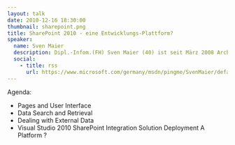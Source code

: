 ```yaml
---
layout: talk
date: 2010-12-16 18:30:00
thumbnail: sharepoint.png
title: SharePoint 2010 - eine Entwicklungs-Plattform?
speaker:
  name: Sven Maier
  description: Dipl.-Infom.(FH) Sven Maier (40) ist seit März 2008 Architekt im Microsoft Technology Center der Developer Platform &amp; Strategy Group. In dieser Funktion entwirft und entwickelt er mit Softwareherstellern und Enterprise Kunden Lösungen auf der Microsoft Office SharePoint Platform. Nach seinem Abschluss an der Fachhochschule Furtwangen war er als Software-Entwickler im Datenbank-Umfeld tätig, um dann vor elf Jahren bei Microsoft im Bereich Developer Tools Support einzusteigen. Als langjähriger Consultant bei Microsoft hat er viele Kundenprojekte im Bereich der Microsoft Office SharePoint Plattform mitgestaltet.
  social:
    - title: rss
      url: https://www.microsoft.com/germany/msdn/pingme/SvenMaier/default.aspx
---
```

Agenda:

- Pages and User Interface
- Data Search and Retrieval
- Dealing with External Data
- Visual Studio 2010 SharePoint Integration Solution Deployment A Platform ?